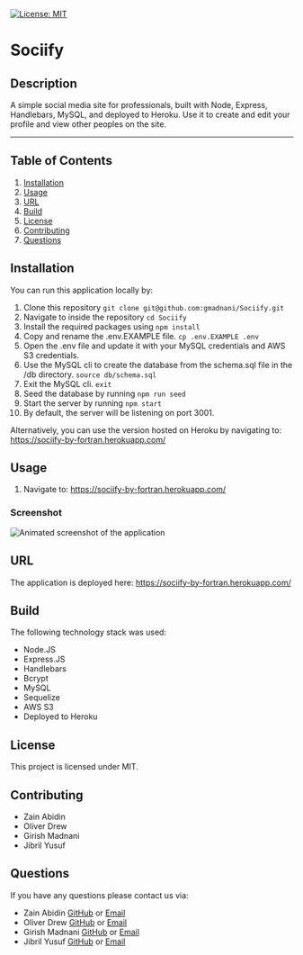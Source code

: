 [![License: MIT](https://img.shields.io/badge/License-MIT-yellow.svg)](https://opensource.org/licenses/MIT)

# Sociify

## Description

A simple social media site for professionals, built with Node, Express, Handlebars, MySQL, and deployed to Heroku.
Use it to create and edit your profile and view other peoples on the site.

---

## Table of Contents

1. [Installation](#installation)
2. [Usage](#usage)
3. [URL](#url)
4. [Build](#build)
5. [License](#license)
6. [Contributing](#contributing)
7. [Questions](#questions)

## Installation

You can run this application locally by:

1. Clone this repository `git clone git@github.com:gmadnani/Sociify.git`
2. Navigate to inside the repository `cd Sociify`
3. Install the required packages using `npm install`
4. Copy and rename the .env.EXAMPLE file. `cp .env.EXAMPLE .env`
5. Open the .env file and update it with your MySQL credentials and AWS S3 credentials.
6. Use the MySQL cli to create the database from the schema.sql file in the /db directory. `source db/schema.sql`
7. Exit the MySQL cli. `exit`
8. Seed the database by running `npm run seed`
9. Start the server by running `npm start`
10. By default, the server will be listening on port 3001.

Alternatively, you can use the version hosted on Heroku by navigating to: https://sociify-by-fortran.herokuapp.com/

## Usage

1. Navigate to: https://sociify-by-fortran.herokuapp.com/

### Screenshot

![Animated screenshot of the application](/assets/img/animated-screenshot.gif)

## URL

The application is deployed here: https://sociify-by-fortran.herokuapp.com/

## Build

The following technology stack was used:

- Node.JS
- Express.JS
- Handlebars
- Bcrypt
- MySQL
- Sequelize
- AWS S3
- Deployed to Heroku

## License

This project is licensed under MIT.

## Contributing

- Zain Abidin
- Oliver Drew
- Girish Madnani
- Jibril Yusuf

## Questions

If you have any questions please contact us via:

- Zain Abidin [GitHub](https://github.com/zainuabidin) or [Email](mailto:)
- Oliver Drew [GitHub](https://github.com/oli-drew) or [Email](mailto:oli-webdev@protonmail.com)
- Girish Madnani [GitHub](https://github.com/gmadnani) or [Email](mailto:)
- Jibril Yusuf [GitHub](https://github.com/jibril12303) or [Email](mailto:)
